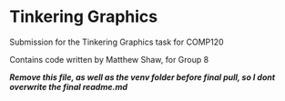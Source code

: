 # Tinkering Graphics

Submission for the Tinkering Graphics task for COMP120

Contains code written by Matthew Shaw, for Group 8

*__Remove this file, as well as the venv folder before final pull, so I dont overwrite the final readme.md__*


